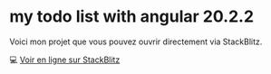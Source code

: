 # my todo list with angular 20.2.2

Voici mon projet que vous pouvez ouvrir directement via StackBlitz.

💻 [Voir en ligne sur StackBlitz](https://stackblitz.com/~/github.com/gvw332/my-todo-list-Angular20.2.2/exo4-app)
